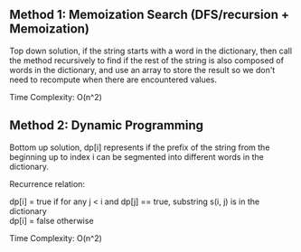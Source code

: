 ## Method 1: Memoization Search (DFS/recursion + Memoization)

Top down solution, if the string starts with a word in the dictionary, then call the method recursively to find if the rest of the string is also composed of words in the dictionary, and use an array to store the result so we don't need to recompute when there are encountered values. </br>

Time Complexity: O(n^2)


## Method 2: Dynamic Programming

Bottom up solution, dp[i] represents if the prefix of the string from the beginning up to index i can be segmented into different words in the dictionary.  </br>

Recurrence relation:

dp[i] = true if for any j < i and dp[j] == true, substring s(i, j) is in the dictionary </br>
dp[i] = false otherwise

Time Complexity: O(n^2)

